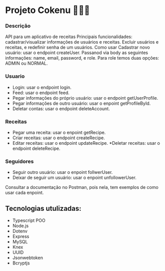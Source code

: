 # Projeto Cokenu 👩🏻‍🍳 
### Descrição
API para um aplicativo de receitas
Principais funcionalidades: cadastrar/visualizar informações de usuários e receitas. Excluir usuários e receitas, e redefinir senha de um usuários.
Como usar
Cadastrar novo usuário: usar o endpoint createUser. Passanod via body as seguintes informações: name, email, password, e role. Para role temos duas opções: ADMIN ou NORMAL.

### Usuario
* Login: usar o endpoint login.
* Feed: usar o endpoint feed. 
* Pegar informações do próprio usuário: usar o endpoint getUserProfile.
* Pegar informações de outro usuário: usar o enpoint getProfileById.
* Deletar contas: usar o endpoint deleteAccount.
### Receitas
* Pegar uma receita: usar o enpoint getRecipe.
* Criar receitas: usar o endpoint createRecipe. 
* Editar receitas: usar o endpoint updateRecipe. 
*Deletar receitas: usar o endpoint deleteRecipe. 
### Seguidores
* Seguir outro usuário: usar o enpoint follwerUser. 
* Deixar de seguir um usuário: usar o enpoint unfollowerUser.

Consultar a documentação no Postman, pois nela, tem exemplos de como usar cada enpoint.


## Tecnologias utulizadas:
- Typescript POO
- Node.js
- Dotenv
- Express
- MySQL
- Knex
- UUID
- Jsonwebtoken
- Bcryptjs